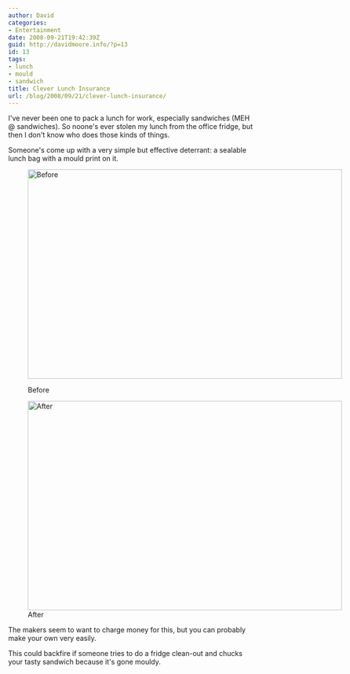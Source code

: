 ```yaml
---
author: David
categories:
- Entertainment
date: 2008-09-21T19:42:39Z
guid: http://davidmoore.info/?p=13
id: 13
tags:
- lunch
- mould
- sandwich
title: Clever Lunch Insurance
url: /blog/2008/09/21/clever-lunch-insurance/
---
```


I've never been one to pack a lunch for work, especially sandwiches (MEH @ sandwiches). So noone's ever stolen my lunch from the office fridge, but then I don't know who does those kinds of things.

Someone's come up with a very simple but effective deterrant: a sealable lunch bag with a mould print on it.<figure style="width: 640px;" class="wp-caption alignnone">

<img title="Before" src="http://www.skforlee.com/independent_work/images/moldy_bag_1.jpg" alt="Before" width="640" height="426" /><figcaption class="wp-caption-text">Before</figcaption></figure> <figure style="width: 640px;" class="wp-caption alignnone"><img title="After" src="http://www.skforlee.com/independent_work/images/moldy_bag_2.jpg" alt="After" width="640" height="426" /><figcaption class="wp-caption-text">After</figcaption></figure> 

The makers seem to want to charge money for this, but you can probably make your own very easily.

This could backfire if someone tries to do a fridge clean-out and chucks your tasty sandwich because it's gone mouldy.